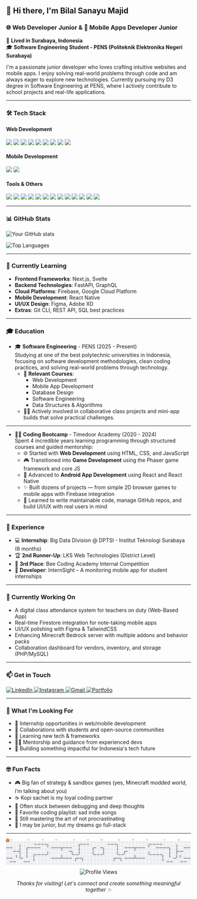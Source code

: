 ## 👋 Hi there, I'm Bilal Sanayu Majid

### 🌐 Web Developer Junior & 📱 Mobile Apps Developer Junior

📍 **Lived in Surabaya, Indonesia**  
🎓 **Software Engineering Student - PENS (Politeknik Elektronika Negeri Surabaya)**

I'm a passionate junior developer who loves crafting intuitive websites and mobile apps. I enjoy solving real-world problems through code and am always eager to explore new technologies. Currently pursuing my D3 degree in Software Engineering at PENS, where I actively contribute to school projects and real-life applications.

---

### 🛠️ Tech Stack

#### Web Development

<p align="left">
  <img src="https://img.shields.io/badge/Laravel-FF2D20?style=for-the-badge&logo=laravel&logoColor=white" height="30"/>
  <img src="https://img.shields.io/badge/PHP-777BB4?style=for-the-badge&logo=php&logoColor=white" height="30"/>
  <img src="https://img.shields.io/badge/HTML5-E34F26?style=for-the-badge&logo=html5&logoColor=white" height="30"/>
  <img src="https://img.shields.io/badge/CSS3-1572B6?style=for-the-badge&logo=css3&logoColor=white" height="30"/>
  <img src="https://img.shields.io/badge/JavaScript-F7DF1E?style=for-the-badge&logo=javascript&logoColor=black" height="30"/>
  <img src="https://img.shields.io/badge/React-61DAFB?style=for-the-badge&logo=react&logoColor=black" height="30"/>
  <img src="https://img.shields.io/badge/Bootstrap-563D7C?style=for-the-badge&logo=bootstrap&logoColor=white" height="30"/>
  <img src="https://img.shields.io/badge/MySQL-4479A1?style=for-the-badge&logo=mysql&logoColor=white" height="30"/>
  <img src="https://img.shields.io/badge/SQL-CC2927?style=for-the-badge&logo=microsoftsqlserver&logoColor=white" height="30"/>
</p>

#### Mobile Development

<p align="left">
  <img src="https://img.shields.io/badge/React%20Native-61DAFB?style=for-the-badge&logo=react&logoColor=black" height="30"/>
  <img src="https://img.shields.io/badge/Bootstrap-563D7C?style=for-the-badge&logo=bootstrap&logoColor=white" height="30"/>
</p>

#### Tools & Others

<p align="left">
  <img src="https://img.shields.io/badge/Git-F05032?style=for-the-badge&logo=git&logoColor=white" height="30"/>
  <img src="https://img.shields.io/badge/GitHub-181717?style=for-the-badge&logo=github&logoColor=white" height="30"/>
  <img src="https://img.shields.io/badge/GitLab-FC6D26?style=for-the-badge&logo=gitlab&logoColor=white" height="30"/>
  <img src="https://img.shields.io/badge/VS%20Code-007ACC?style=for-the-badge&logo=visual-studio-code&logoColor=white" height="30"/>
  <img src="https://img.shields.io/badge/Visual%20Studio-5C2D91?style=for-the-badge&logo=visual-studio&logoColor=white" height="30"/>
  <img src="https://img.shields.io/badge/Postman-FF6C37?style=for-the-badge&logo=postman&logoColor=white" height="30"/>
  <img src="https://img.shields.io/badge/XAMPP-FB7A24?style=for-the-badge&logo=xampp&logoColor=white" height="30"/>
  <img src="https://img.shields.io/badge/Firebase-FFCA28?style=for-the-badge&logo=firebase&logoColor=black" height="30"/>
  <img src="https://img.shields.io/badge/Figma-F24E1E?style=for-the-badge&logo=figma&logoColor=white" height="30"/>
  <img src="https://img.shields.io/badge/Canva-00C4CC?style=for-the-badge&logo=canva&logoColor=white" height="30"/>
  <img src="https://img.shields.io/badge/Discord-5865F2?style=for-the-badge&logo=discord&logoColor=white" height="30"/>
  <img src="https://img.shields.io/badge/Zoom-2D8CFF?style=for-the-badge&logo=zoom&logoColor=white" height="30"/>
  <img src="https://img.shields.io/badge/Notion-000000?style=for-the-badge&logo=notion&logoColor=white" height="30"/>
</p>

---

### 📊 GitHub Stats

![Your GitHub stats](https://github-readme-stats.vercel.app/api?username=lal1602&show_icons=true&theme=radical)

![Top Languages](https://github-readme-stats.vercel.app/api/top-langs/?username=lal1602&layout=compact&theme=radical)

---

### 🌱 Currently Learning

- **Frontend Frameworks**: Next.js, Svelte
- **Backend Technologies**: FastAPI, GraphQL
- **Cloud Platforms**: Firebase, Google Cloud Platform
- **Mobile Development**: React Native
- **UI/UX Design**: Figma, Adobe XD
- **Extras**: Git CLI, REST API, SQL best practices

---

### 🎓 Education

- 🎓 **Software Engineering** - PENS (2025 - Present)  
  Studying at one of the best polytechnic universities in Indonesia, focusing on software development methodologies, clean coding practices, and solving real-world problems through technology.
  - 📘 **Relevant Courses**:
    - Web Development
    - Mobile App Development
    - Database Design
    - Software Engineering
    - Data Structures & Algorithms
  - 👨‍💻 Actively involved in collaborative class projects and mini-app builds that solve practical challenges.
---
- 🧑‍🏫 **Coding Bootcamp** - Timedoor Academy (2020 - 2024)  
  Spent 4 incredible years learning programming through structured courses and guided mentorship:  
  - 🌐 Started with **Web Development** using HTML, CSS, and JavaScript  
  - 🎮 Transitioned into **Game Development** using the Phaser game framework and core JS  
  - 🤖 Advanced to **Android App Development** using React and React Native  
  - ✨ Built dozens of projects — from simple 2D browser games to mobile apps with Firebase integration  
  - 🚀 Learned to write maintainable code, manage GitHub repos, and build UI/UX with real users in mind
---

### 💼 Experience

- 💻 **Internship**: Big Data Division @ DPTSI - Institut Teknologi Surabaya (6 months)
- 🏆 **2nd Runner-Up**: LKS Web Technologies (District Level)
- 🥉 **3rd Place**: Bee Coding Academy Internal Competition
- 📱 **Developer**: InternSight – A monitoring mobile app for student internships

---

### 🚧 Currently Working On

- A digital class attendance system for teachers on duty (Web-Based App)
- Real-time Firestore integration for note-taking mobile apps
- UI/UX polishing with Figma & TailwindCSS
- Enhancing Minecraft Bedrock server with multiple addons and behavior packs
- Collaboration dashboard for vendors, inventory, and storage (PHP/MySQL)

---

### 📫 Get in Touch

<p align="left">
  <a href="https://linkedin.com/in/bilalsanayumajid">
    <img src="https://img.shields.io/badge/LinkedIn-0077B5?style=for-the-badge&logo=linkedin&logoColor=white" alt="LinkedIn"/>
  </a>
  <a href="https://instagram.com/me.lals">
    <img src="https://img.shields.io/badge/Instagram-E4405F?style=for-the-badge&logo=instagram&logoColor=white" alt="Instagram"/>
  </a>
  <a href="mailto:bilalsanayumajid@email.com">
    <img src="https://img.shields.io/badge/Gmail-D14836?style=for-the-badge&logo=gmail&logoColor=white" alt="Gmail"/>
  </a>
  <a href="https://porto-bilal.netlify.app">
    <img src="https://img.shields.io/badge/Portfolio-000000?style=for-the-badge&logo=About.me&logoColor=white" alt="Portfolio"/>
  </a>
</p>

---

### 🎯 What I'm Looking For

- 🤝 Internship opportunities in web/mobile development
- 👥 Collaborations with students and open-source communities
- 📖 Learning new tech & frameworks
- 👨‍🏫 Mentorship and guidance from experienced devs
- 🚀 Building something impactful for Indonesia's tech future

---

### 🤓 Fun Facts

- 🎮 Big fan of strategy & sandbox games (yes, Minecraft modded world, I’m talking about you)
- ☕ Kopi sachet is my loyal coding partner
- 💭 Often stuck between debugging and deep thoughts
- 🎵 Favorite coding playlist: sad indie songs
- 🤖 Still mastering the art of not procrastinating
- 🧠 I may be junior, but my dreams go full-stack

---

<picture>
  <source media="(prefers-color-scheme: dark)" srcset="https://raw.githubusercontent.com/BagusDluffy/BagusDluffy/output/pacman-contribution-graph-dark.svg">
  <source media="(prefers-color-scheme: light)" srcset="https://raw.githubusercontent.com/BagusDluffy/BagusDluffy/output/pacman-contribution-graph.svg">
  <img alt="Pacman Contribution Graph" src="https://raw.githubusercontent.com/BagusDluffy/BagusDluffy/output/pacman-contribution-graph.svg">
</picture>

<div align="center">
  <img src="https://komarev.com/ghpvc/?username=bilalsanayumajid&style=flat-square&color=blue" alt="Profile Views" />

_Thanks for visiting! Let's connect and create something meaningful together ✨_

</div>
